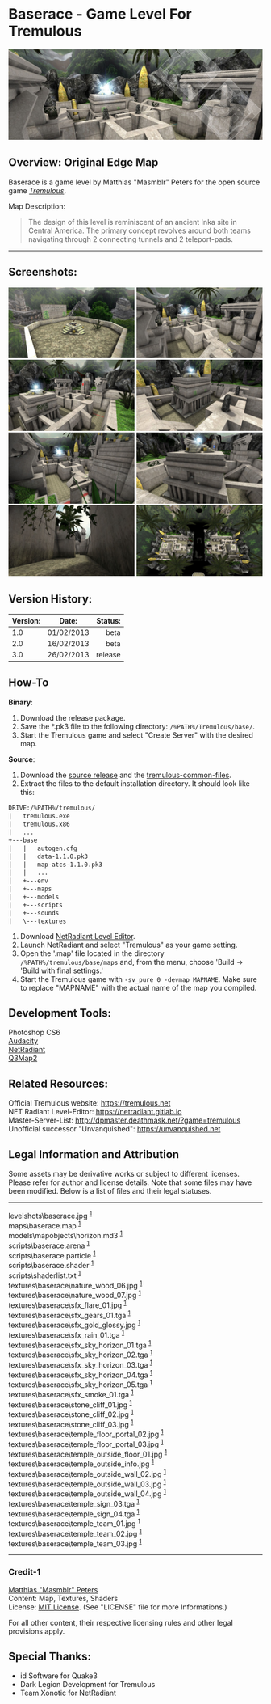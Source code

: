 # Baserace - Game Level For Tremulous
![header](meta/header/header.jpg) 

## Overview: Original Edge Map

Baserace is a game level by Matthias "Masmblr" Peters for the open source game [_Tremulous_](https://tremulous.net/).

Map Description: 
> The design of this level is reminiscent of an ancient Inka site in Central America. The primary concept revolves around both teams navigating through 2 connecting tunnels and 2 teleport-pads.
 
* * *

## Screenshots:
[<img src="meta/preview_levelshots/1.jpg" width="250"/>](meta/preview_levelshots/1.jpg)
[<img src="meta/preview_levelshots/2.jpg" width="250"/>](meta/preview_levelshots/2.jpg)
[<img src="meta/preview_levelshots/3.jpg" width="250"/>](meta/preview_levelshots/3.jpg)
[<img src="meta/preview_levelshots/4.jpg" width="250"/>](meta/preview_levelshots/4.jpg)
[<img src="meta/preview_levelshots/5.jpg" width="250"/>](meta/preview_levelshots/5.jpg)
[<img src="meta/preview_levelshots/6.jpg" width="250"/>](meta/preview_levelshots/6.jpg)
[<img src="meta/preview_levelshots/7.jpg" width="250"/>](meta/preview_levelshots/7.jpg)
[<img src="meta/preview_levelshots/8.jpg" width="250"/>](meta/preview_levelshots/8.jpg)

## Version History:
| Version: | Date:        | Status: |
| ------- | ------------- | ------: |
| 1.0     | 01/02/2013 | beta |
| 2.0     | 16/02/2013  | beta |
| 3.0     | 26/02/2013  | release |

## How-To
**Binary**:
1. Download the release package.
2. Save the *.pk3 file to the following directory: `/%PATH%/Tremulous/base/`.
3. Start the Tremulous game and select "Create Server" with the desired map.

**Source**:
1. Download the [source release](https://github.com/Masmblr/map-Baserace_src/releases/) and the [tremulous-common-files](https://github.com/Masmblr/tremulous-map-common/releases/tag/v1.0).
2. Extract the files to the default installation directory. It should look like this:

```
DRIVE:/%PATH%/tremulous/
|   tremulous.exe
|   tremulous.x86
|   ...
+---base
|   |   autogen.cfg
|   |   data-1.1.0.pk3
|   |   map-atcs-1.1.0.pk3
|   |   ...
|   +---env
|   +---maps 
|   +---models 
|   +---scripts
|   +---sounds
|   \---textures
```
1. Download [NetRadiant Level Editor](https://netradiant.gitlab.io/page/download/).
2. Launch NetRadiant and select "Tremulous" as your game setting.
3. Open the '.map' file located in the directory `/%PATH%/tremulous/base/maps` and, from the menu, choose 'Build -> 'Build with final settings.'
4. Start the Tremulous game with `-sv_pure 0 -devmap MAPNAME`. Make sure to replace "MAPNAME" with the actual name of the map you compiled.

## Development Tools:
Photoshop CS6 \
[Audacity](https://www.audacityteam.org/) \
[NetRadiant](https://netradiant.gitlab.io/) \
[Q3Map2](http://q3map2.robotrenegade.com/)

## Related Resources:
Official Tremulous website: https://tremulous.net </br>
NET Radiant Level-Editor: https://netradiant.gitlab.io </br>
Master-Server-List: http://dpmaster.deathmask.net/?game=tremulous </br>
Unofficial successor "Unvanquished": https://unvanquished.net

## Legal Information and Attribution
Some assets may be derivative works or subject to different licenses. Please refer for author and license details. Note that some files may have been modified. Below is a list of files and their legal statuses.

***
levelshots\baserace.jpg <sup>[1](#Credit-1)</sup> \
maps\baserace.map <sup>[1](#Credit-1)</sup> \
models\mapobjects\horizon.md3 <sup>[1](#Credit-1)</sup> \
scripts\baserace.arena <sup>[1](#Credit-1)</sup> \
scripts\baserace.particle <sup>[1](#Credit-1)</sup> \
scripts\baserace.shader <sup>[1](#Credit-1)</sup> \
scripts\shaderlist.txt <sup>[1](#Credit-1)</sup> \
textures\baserace\nature_wood_06.jpg <sup>[1](#Credit-1)</sup> \
textures\baserace\nature_wood_07.jpg <sup>[1](#Credit-1)</sup> \
textures\baserace\sfx_flare_01.jpg <sup>[1](#Credit-1)</sup> \
textures\baserace\sfx_gears_01.tga <sup>[1](#Credit-1)</sup> \
textures\baserace\sfx_gold_glossy.jpg <sup>[1](#Credit-1)</sup> \
textures\baserace\sfx_rain_01.tga <sup>[1](#Credit-1)</sup> \
textures\baserace\sfx_sky_horizon_01.tga <sup>[1](#Credit-1)</sup> \
textures\baserace\sfx_sky_horizon_02.tga <sup>[1](#Credit-1)</sup> \
textures\baserace\sfx_sky_horizon_03.tga <sup>[1](#Credit-1)</sup> \
textures\baserace\sfx_sky_horizon_04.tga <sup>[1](#Credit-1)</sup> \
textures\baserace\sfx_sky_horizon_05.tga <sup>[1](#Credit-1)</sup> \
textures\baserace\sfx_smoke_01.tga <sup>[1](#Credit-1)</sup> \
textures\baserace\stone_cliff_01.jpg <sup>[1](#Credit-1)</sup> \
textures\baserace\stone_cliff_02.jpg <sup>[1](#Credit-1)</sup> \
textures\baserace\stone_cliff_03.jpg <sup>[1](#Credit-1)</sup> \
textures\baserace\temple_floor_portal_02.jpg <sup>[1](#Credit-1)</sup> \
textures\baserace\temple_floor_portal_03.jpg <sup>[1](#Credit-1)</sup> \
textures\baserace\temple_outside_floor_01.jpg <sup>[1](#Credit-1)</sup> \
textures\baserace\temple_outside_info.jpg <sup>[1](#Credit-1)</sup> \
textures\baserace\temple_outside_wall_02.jpg <sup>[1](#Credit-1)</sup> \
textures\baserace\temple_outside_wall_03.jpg <sup>[1](#Credit-1)</sup> \
textures\baserace\temple_outside_wall_04.jpg <sup>[1](#Credit-1)</sup> \
textures\baserace\temple_sign_03.tga <sup>[1](#Credit-1)</sup> \
textures\baserace\temple_sign_04.tga <sup>[1](#Credit-1)</sup> \
textures\baserace\temple_team_01.jpg <sup>[1](#Credit-1)</sup> \
textures\baserace\temple_team_02.jpg <sup>[1](#Credit-1)</sup> \
textures\baserace\temple_team_03.jpg <sup>[1](#Credit-1)</sup>
***

### Credit-1
[Matthias "Masmblr" Peters](mailto:masmblr@gmail.com) \
Content: Map, Textures, Shaders \
License: [MIT License](https://opensource.org/license/mit/).
(See "LICENSE" file for more Informations.)

For all other content, their respective licensing rules and other legal provisions apply.

## Special Thanks:
* id Software for Quake3
* Dark Legion Development for Tremulous
* Team Xonotic for NetRadiant 
